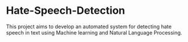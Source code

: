 # Hate-Speech-Detection
This project aims to develop an automated system for detecting hate speech in text using Machine learning and Natural Language Processing.

